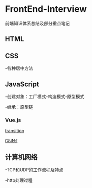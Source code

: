 # FrontEnd-Interview
前端知识体系总结及部分重点笔记

## HTML

## CSS
-各种居中方法

## JavaScript
-创建对象：工厂模式-构造模式-原型模式

-继承：原型链
### Vue.js
[transition](https://github.com/tozlam/VueDemo/tree/master/transition)

[router](https://github.com/tozlam/VueDemo/tree/master/router)

## 计算机网络
-TCP和UDP的工作流程及特点

-http处理过程
